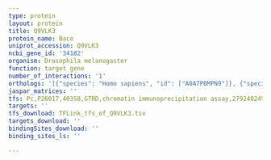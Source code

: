 ```yaml
---
type: protein
layout: protein
title: Q9VLK3
protein_name: Bace
uniprot_accession: Q9VLK3
ncbi_gene_id: '34182'
organism: Drosophila melanogaster
function: target gene
number_of_interactions: '1'
orthologs: '[{"species": "Homo sapiens", "id": ["A0A7P0MPN9"]}, {"species": "Mus musculus", "id": ["<a href=\"/protein/p70269\">P70269</a>"]}, {"species": "Saccharomyces cerevisiae", "id": ["<a href=\"/protein/p07267\">P07267</a>"]}]'
jaspar_matrices: ''
tfs: Pc,P26017,40358,GTRD,chromatin immunoprecipitation assay,27924024%5Buid%5D,No
targets: ''
tfs_download: TFLink_tfs_of_Q9VLK3.tsv
targets_download: ''
bindingSites_download: ''
binding_sites_ls: ''

---
```

